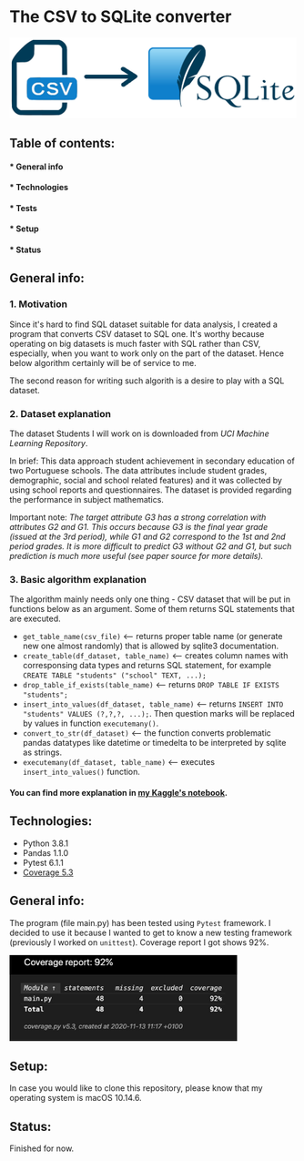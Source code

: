 # The CSV to SQLite converter

<img src="image.png" width="600" >

## Table of contents:
#### * General info
#### * Technologies 
#### * Tests
#### * Setup
#### * Status

## **General info**:

### 1. Motivation
Since it's hard to find SQL dataset suitable for data analysis, I created a program that converts CSV dataset to SQL one. It's worthy because operating on big datasets is much faster with SQL rather than CSV, especially, when you want to work only on the part of the dataset. Hence below algorithm certainly will be of service to me.

The second reason for writing such algorith is a desire to play with a SQL dataset.

### 2. Dataset explanation
The dataset Students I will work on is downloaded from *UCI Machine Learning Repository*.

In brief: This data approach student achievement in secondary education of two Portuguese schools. The data attributes include student grades, demographic, social and school related features) and it was collected by using school reports and questionnaires. The dataset is provided regarding the performance in subject mathematics.

Important note: 
*The target attribute G3 has a strong correlation with attributes G2 and G1. This occurs because G3 is the final year grade (issued at the 3rd period), while G1 and G2 correspond to the 1st and 2nd period grades. It is more difficult to predict G3 without G2 and G1, but such prediction is much more useful (see paper source for more details).*

### 3. Basic algorithm explanation
The algorithm mainly needs only one thing - CSV dataset that will be put in functions below as an argument. Some of them returns SQL statements that are executed.
* ```get_table_name(csv_file)``` <-- returns proper table name (or generate new one almost randomly) that is allowed by sqlite3 documentation. 
* ```create_table(df_dataset, table_name)``` <-- creates column names with corresponsing data types and returns SQL statement, for example ```CREATE TABLE "students" ("school" TEXT, ...);```
* ```drop_table_if_exists(table_name)``` <-- returns ```DROP TABLE IF EXISTS "students";```
* ```insert_into_values(df_dataset, table_name)``` <-- returns ```INSERT INTO "students" VALUES (?,?,?, ...);```. Then question marks will be replaced by values in function ```executemany()```.
* ```convert_to_str(df_dataset)``` <-- the function converts problematic pandas datatypes like datetime or timedelta to be interpreted by sqlite as strings.
* ```executemany(df_dataset, table_name)``` <-- executes ```insert_into_values()``` function.


#### You can find more explanation in [my Kaggle's notebook](https://www.kaggle.com/paulinakas/convert-csv-to-sql). 


## **Technologies**:
* Python 3.8.1
* Pandas 1.1.0
* Pytest 6.1.1
* [Coverage 5.3](https://coverage.readthedocs.io/en/latest/)

## **General info**:
The program (file main.py) has been tested using ```Pytest``` framework. I decided to use it because I wanted to get to know a new testing framework (previously I worked on ```unittest```). Coverage report I got shows 92%. 

<img src="coverage_report.jpg" width="400" >

## **Setup**:

In case you would like to clone this repository, please know that my operating system is macOS 10.14.6. 

## **Status**:
Finished for now.
